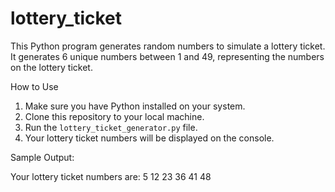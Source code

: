 # lottery_ticket
This Python program generates random numbers to simulate a lottery ticket. It generates 6 unique numbers between 1 and 49, representing the numbers on the lottery ticket.


How to Use

1. Make sure you have Python installed on your system.
2. Clone this repository to your local machine.
3. Run the `lottery_ticket_generator.py` file.
4. Your lottery ticket numbers will be displayed on the console.

Sample Output:

Your lottery ticket numbers are: 5 12 23 36 41 48
